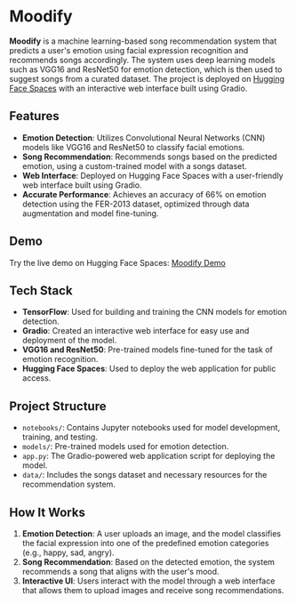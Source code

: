 # Moodify

**Moodify** is a machine learning-based song recommendation system that predicts a user's emotion using facial expression recognition and recommends songs accordingly. The system uses deep learning models such as VGG16 and ResNet50 for emotion detection, which is then used to suggest songs from a curated dataset. The project is deployed on [Hugging Face Spaces](https://huggingface.co/spaces/ankush76/Moodify_Beta1/tree/main) with an interactive web interface built using Gradio.

## Features
- **Emotion Detection**: Utilizes Convolutional Neural Networks (CNN) models like VGG16 and ResNet50 to classify facial emotions.
- **Song Recommendation**: Recommends songs based on the predicted emotion, using a custom-trained model with a songs dataset.
- **Web Interface**: Deployed on Hugging Face Spaces with a user-friendly web interface built using Gradio.
- **Accurate Performance**: Achieves an accuracy of 66% on emotion detection using the FER-2013 dataset, optimized through data augmentation and model fine-tuning.

## Demo
Try the live demo on Hugging Face Spaces: [Moodify Demo](https://huggingface.co/spaces/ankush76/Moodify_Beta1/tree/main)

## Tech Stack
- **TensorFlow**: Used for building and training the CNN models for emotion detection.
- **Gradio**: Created an interactive web interface for easy use and deployment of the model.
- **VGG16 and ResNet50**: Pre-trained models fine-tuned for the task of emotion recognition.
- **Hugging Face Spaces**: Used to deploy the web application for public access.

## Project Structure
- `notebooks/`: Contains Jupyter notebooks used for model development, training, and testing.
- `models/`: Pre-trained models used for emotion detection.
- `app.py`: The Gradio-powered web application script for deploying the model.
- `data/`: Includes the songs dataset and necessary resources for the recommendation system.

## How It Works
1. **Emotion Detection**: A user uploads an image, and the model classifies the facial expression into one of the predefined emotion categories (e.g., happy, sad, angry).
2. **Song Recommendation**: Based on the detected emotion, the system recommends a song that aligns with the user's mood.
3. **Interactive UI**: Users interact with the model through a web interface that allows them to upload images and receive song recommendations.
